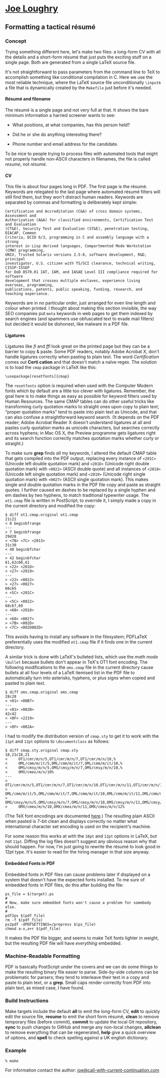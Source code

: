 [Joe Loughry](joe.loughry@stx.ox.ac.uk)
=============

Formatting a tactical résumé
----------------------------

### Concept

Trying something different here, let's make two files: a long-form CV with all the details and
a short-form résumé that just puts the exciting stuff on a single page.  Both are generated
from a single LaTeX source file.

It's not straightforward to pass parameters from the command line to TeX to accomplish something
like conditional compilation in C.  Here we use the most reliable technique, where the LaTeX source
file unconditionally `\input`s a file that is dynamically created by the `Makefile` just before
it's needed.

#### Résumé and filename

The résumé is a single page and not very full at that.  It shows the bare minimum information a
harried screener wants to see:

 - What positions, at what companies, has this person held?

 - Did he or she do anything interesting there?

 - Phone number and email address for the candidate.

To be nice to people trying to process files with automated tools that might not properly
handle non-ASCII characters in filenames, the file is called *resume*, not *résumé*.

#### CV

This file is about four pages long in PDF.  The first page is the résumé.  Keywords are
relegated to the last page where automated résumé filters will still find them, but they won't
distract human readers.  Keywords are separated by commas and formatting is deliberately kept
simple:

	Certification and Accreditation (C&A) of cross domain systems, Assessment and
	Authorization (A&A) for classified environments, Certification Test and Evaluation
	(CT&E), Security Test and Evaluation (ST&E), penetration testing, DIACAP, Common
	Criteria, DCID 6/3, programming in C and assembly language with a strong
	interest in Lisp derived languages, Compartmented Mode Workstation (CMW) programming,
	UNIX, Trusted Solaris versions 2.5-8, software development, R&D, principal
	investigator, U.S. citizen with TS/SCI clearance, technical writing, CISSP-ISSEP
	for DoD 8570.01 IAT, IAM, and IASAE Level III compliance required for software
	development that crosses multiple enclaves, experience living overseas, programming,
	publications, patents, public speaking, funding, research, and teaching experience.

Keywords are in no particular order, just arranged for even line length and colour when printed.  I
thought about making this section invisible, the way SEO companies put `meta` keywords in web pages
to get them indexed by search engines (and spammers use obfuscated text to evade mail filters) but
decided it would be dishonest, like malware in a PDF file.

#### Ligatures

Ligatures like *fi* and *ffl* look great on the printed page but they can be a barrier to
copy & paste.  Some PDF readers, notably Adobe Acrobat X, don't handle ligatures correctly when
pasting to plain text.  The word *Certification* comes out **Certi cation** and that
doesn't match a naïve regex.  The solution is to load the `cmap` package in LaTeX like this:

    \usepackage[resetfonts]{cmap}

The `resetfonts` option is required when used with the Computer Modern fonts which by default
are a little too clever with ligatures.  Remember, the goal here is to make things as easy
as possible for keyword filters used by Human Resources.  The same CMAP tables can do other
useful tricks like transforming curly quotation marks to straight ones upon copy to plain
text; &#8220;proper quotation marks&#8221; tend to paste into plain text as Unicode, and
that can also confuse a straightforward keyword search.  (It depends on the PDF reader; Adobe
Acrobat Reader X doesn't understand ligatures at all and pastes curly quotation marks as
unicode characters, but searches correctly across hyphens; in Mac OS X, the Preview programme
gets ligatures right and its search function correctly matches quotation marks whether curly
or straight.)

To make sure **grep** finds *all* my keywords, I altered the default CMAP table that gets compiled
into the PDF output, replacing every instance of `<201C>` (Unicode left double quotation mark)
and `<201D>` (Unicode right double quotation mark) with `<0022>` (ASCII double quote) and all
instances of `<2018>` (Unicode left single quotation mark) and `<2019>` (Unicode right single
quotation mark) with `<0027>` (ASCII single quotation mark).  This makes single and double
quotation marks in the PDF file copy and paste as straight quotes.  I further caused en dashes
to be replaced by a single hyphen and em dashes by two hyphens, to match traditional
typewriter usage.  The `ot1.cmap` file is written in PostScript; to override it, I simply made
a copy in the current directory and modified the copy:

	$ diff ot1.cmap.original ot1.cmap
	21c21
	< 8 beginbfrange
	---
	> 7 beginbfrange
	29d28
	< <7B> <7C> <2013>
	31c30
	< 40 beginbfchar
	---
	> 42 beginbfchar
	61,62c60,61
	< <22> <201D>
	< <27> <2019>
	---
	> <22> <0022>
	> <27> <0027>
	66c65
	< <5C> <201C>
	---
	> <5C> <0022>
	68c67,69
	< <60> <2018>
	---
	> <60> <0027>
	> <7B> <002D>
	> <7C> <002D002D>

This avoids having to install any software in the filesystem; PDFLaTeX preferentially uses
the modified `ot1.cmap` file if it finds one in the current directory.

A similar trick is done with LaTeX's bulleted lists, which use the *math mode* `\bullet`
because bullets don't appear in TeX's OT1 font encoding.  The following modifications
to the `oms.cmap` file in the current directory cause bullets at all four levels of a
LaTeX itemised list in the PDF file to automatically turn into asterisks, hyphens, or
plus signs when copied and pasted to plain text.

	$ diff oms.cmap.original oms.cmap
	28c28
	< <01> <00B7>
	---
	> <01> <002B>
	42c42
	< <0F> <2219>
	---
	> <0F> <002A>

I had to modify the distribution version of `cmap.sty` to get it to work with the `11pt`
and `12pt` options to `\documentclass` as follows:

	$ diff cmap.sty.original cmap.sty
	18,21c18,21
	<     OT1/cmr/m/n/5,OT1/cmr/m/n/7,OT1/cmr/m/n/10,%
	<     OML/cmm/m/it/5,OML/cmm/m/it/7,OML/cmm/m/it/10,%
	<     OMS/cmsy/m/n/5,OMS/cmsy/m/n/7,OMS/cmsy/m/n/10,%
	<     OMX/cmex/m/n/10%
	---
	>     OT1/cmr/m/n/5,OT1/cmr/m/n/7,OT1/cmr/m/n/10,OT1/cmr/m/n/11,OT1/cmr/m/n/12,%
	>     OML/cmm/m/it/5,OML/cmm/m/it/7,OML/cmm/m/it/10,OML/cmm/m/it/11,OML/cmm/m/it/12,%
	>     OMS/cmsy/m/n/5,OMS/cmsy/m/n/7,OMS/cmsy/m/n/10,OMS/cmsy/m/n/11,OMS/cmsy/m/n/12,%
	>     OMX/cmex/m/n/10,OMX/cmex/m/n/11,OMX/cmex/m/n/12%

(The TeX font encodings are documented
[here](http://www.tex.ac.uk/ctan/macros/latex/doc/encguide.pdf).)
The resulting plain ASCII when pasted is 7-bit clean and displays correctly no matter what
international character set encoding is used on the recipient's machine.

For some reason this works at with the `10pt` and `12pt` options in LaTeX, but not `11pt`.
Diffing the log files doesn't suggest any obvious reason why that should happen.  For now,
I'm just going to rewrite the résumé to look good in 12pt type.  It's easier to read for
the hiring manager in that size anyway.

#### Embedded Fonts in PDF

Embedded fonts in PDF files can cause problems later if displayed on a system that doesn't
have the expected fonts installed. To me *sure* of embedded fonts in PDF files, do this
after building the file:

    ps_file = $(target).ps
    #
    # Now, make sure embedded fonts won't cause a problem for somebody else.
    #
    pdf2ps $(pdf_file)
    rm -f $(pdf_file)
    ps2pdf -dPDFSETTINGS=/prepress $(ps_file)
    chmod a-x,a+r $(pdf_file)

It makes the PDF file bigger, and seems to make TeX fonts lighter in weight, but the
resulting PDF file will have *everything* embedded.

### Machine-Readable Formatting

PDF is basically PostScript under the covers and we can do some things to make the resulting
binary file easier to parse.  Side-by-side columns can be problematic for parsers; they tend
to interleave their text in a copy and paste to plain text, or a **grep**.  Small caps render
correctly from PDF into plain text, as mixed case, I have found.

### Build Instructions

Make targets include the default **all** to emit the long-form CV, **edit** to quickly edit
the source file, **resume** to emit the short form résumé, **clean** to remove temporary files
(before commit), **commit** to update the local Git repository, **sync** to push changes to
GitHub and merge any non-local changes, **allclean** to remove everything that can be
regenerated, **help** give a quick overview of options, and **spell** to check spelling
against a UK english dictionary.

### Example

    % make

For information contact the author: joe@call-with-current-continuation.com

